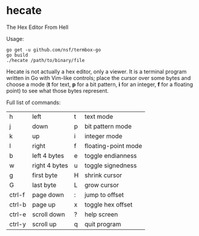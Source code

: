 # hecate
The Hex Editor From Hell

Usage:

    go get -u github.com/nsf/termbox-go
    go build
    ./hecate /path/to/binary/file

Hecate is not actually a hex editor, only a viewer. It is a terminal program
written in Go with Vim-like controls; place the cursor over some bytes and
choose a mode (**t** for text, **p** for a bit pattern, **i** for an integer,
**f** for a floating point) to see what those bytes represent.

Full list of commands:

<table>
<tr><td>h</td><td>left</td> <td>t</td><td>text mode</td></tr>
<tr><td>j</td><td>down</td> <td>p</td><td>bit pattern mode</td></tr>
<tr><td>k</td><td>up</td> <td>i</td><td>integer mode</td></tr>
<tr><td>l</td><td>right</td> <td>f</td><td>floating-point mode</td></tr>

<tr><td>b</td><td>left 4 bytes</td> <td>e</td><td>toggle endianness</td></tr>
<tr><td>w</td><td>right 4 bytes</td> <td>u</td><td>toggle signedness</td></tr>

<tr><td>g</td><td>first byte</td> <td>H</td><td>shrink cursor</td></tr>
<tr><td>G</td><td>last byte</td> <td>L</td><td>grow cursor</td></tr>

<tr><td>ctrl-f</td><td>page down</td> <td>:</td><td>jump to offset</td></tr>
<tr><td>ctrl-b</td><td>page up</td> <td>x</td><td>toggle hex offset</td></tr>

<tr><td>ctrl-e</td><td>scroll down</td> <td>?</td><td>help screen</td></tr>
<tr><td>ctrl-y</td><td>scroll up</td> <td>q</td><td>quit program</td></tr>
</table>
